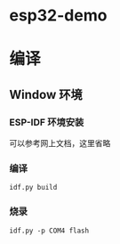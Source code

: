 # esp32-demo

# 编译

## Window 环境

### ESP-IDF 环境安装

可以参考网上文档，这里省略


### 编译

```
idf.py build
```

### 烧录

```
idf.py -p COM4 flash
```
